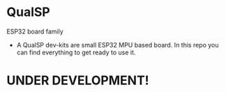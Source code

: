 # QualSP
ESP32 board family

- A QualSP dev-kits are small ESP32 MPU based board. In this repo you can find everything to get ready to use it.

# UNDER DEVELOPMENT!
